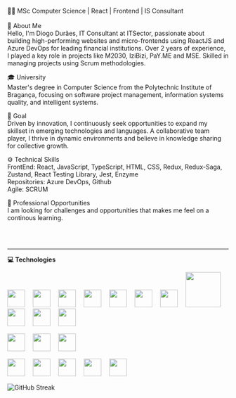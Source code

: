 👨‍💻 MSc Computer Science | React | Frontend | IS Consultant<br>
<br>
🚀 About Me<br>
Hello, I'm Diogo Durães, IT Consultant at ITSector, passionate about building high-performing websites and micro-frontends using ReactJS and Azure DevOps for leading financial institutions.
Over 2 years of experience, I played a key role in projects like M2030, IziBizi, PaY.ME and MSE. Skilled in managing projects using Scrum methodologies.<br>

🎓 University<br>
Master's degree in Computer Science from the Polytechnic Institute of Bragança, focusing on software project management, information systems quality, and intelligent systems.<br>


🎯 Goal<br>
Driven by innovation, I continuously seek opportunities to expand my skillset in emerging technologies and languages. A collaborative team player, I thrive in dynamic environments and believe in knowledge sharing for collective growth.<br>


⚙️ Technical Skills<br>
FrontEnd: React, JavaScript, TypeScript, HTML, CSS, Redux, Redux-Saga, Zustand, React Testing Library, Jest, Enzyme<br>
Repositories: Azure DevOps, Github<br>
Agile: SCRUM<br>


💼 Professional Opportunities<br>
I am looking for challenges and opportunities that makes me feel on a continous learning.<br>

<br>
<a href="https://www.linkedin.com/in/diogo-duraes/"><img src="https://img.shields.io/badge/LinkedIn-0077B5?style=for-the-badge&logo=linkedin&logoColor=white"  alt=""/></a>
<a href="mailto:diogo.machado.duraes@gmail.com"><img src="https://img.shields.io/badge/gmail-%23D14836.svg?&style=for-the-badge&logo=gmail&logoColor=white"  alt=""/></a>

<hr/>

<summary><b>💻 Technologies</b></summary>

<p>
  <img src="https://cdn.jsdelivr.net/gh/devicons/devicon@latest/icons/react/react-original-wordmark.svg" style="margin-right: 14px; width: 40px;" alt=""/>
  <img src="https://cdn.jsdelivr.net/gh/devicons/devicon@latest/icons/javascript/javascript-original.svg" style="margin-right: 14px; width: 40px;" alt=""/>
  <img src="https://cdn.jsdelivr.net/gh/devicons/devicon@latest/icons/typescript/typescript-original.svg" style="margin-right: 14px; width: 40px;" alt=""/>
  <img src="https://cdn.jsdelivr.net/gh/devicons/devicon@latest/icons/html5/html5-plain-wordmark.svg" style="margin-right: 14px; width: 40px;" alt=""/>
  <img src="https://cdn.jsdelivr.net/gh/devicons/devicon@latest/icons/css3/css3-plain-wordmark.svg" style="margin-right: 14px; width: 40px;" alt=""/>
  <img src="https://cdn.jsdelivr.net/gh/devicons/devicon@latest/icons/redux/redux-original.svg" style="margin-right: 14px; width: 40px;" alt=""/>
  <img src="https://redux-saga.js.org//img/Redux-Saga-Logo-Portrait.png" style="margin-right: 14px; width: 40px;" alt=""/>
  <img src="https://repository-images.githubusercontent.com/180328715/fca49300-e7f1-11ea-9f51-cfd949b31560" style="margin-right: 14px; width: 80px;" alt=""/>
  <img src="https://testing-library.com/img/octopus-128x128.png" style="margin-right: 14px; width: 40px;" alt=""/>
  <img src="https://cdn.jsdelivr.net/gh/devicons/devicon@latest/icons/jest/jest-plain.svg" style="margin-right: 14px; width: 40px;" alt=""/>
  <img src="https://kaizhudda.com/static/media/enzyme.b1464b1c.png" style="margin-right: 14px; width: 40px;" alt=""/>
</p>
<p>
  <img src="https://cdn.jsdelivr.net/gh/devicons/devicon@latest/icons/python/python-original-wordmark.svg" style="margin-right: 14px; width: 40px;" alt=""/>
  <img src="https://upload.wikimedia.org/wikipedia/commons/thumb/1/18/ISO_C%2B%2B_Logo.svg/800px-ISO_C%2B%2B_Logo.svg.png" style="margin-right: 14px; width: 40px;" alt=""/>
  <img src="https://upload.wikimedia.org/wikipedia/commons/d/d2/C_Sharp_Logo_2023.svg" style="margin-right: 14px; width: 40px;" alt=""/>
</p>
<p>
  <img src="https://cdn.jsdelivr.net/gh/devicons/devicon@latest/icons/vscode/vscode-original-wordmark.svg" style="margin-right: 14px; width: 40px;" alt=""/>
  <img src="https://cdn.jsdelivr.net/gh/devicons/devicon@latest/icons/git/git-plain-wordmark.svg" style="margin-right: 14px; width: 40px;" alt=""/
  <img src="https://cdn.jsdelivr.net/gh/devicons/devicon@latest/icons/azuredevops/azuredevops-original.svg" style="margin-right: 14px; width: 40px;" alt=""/>
  <img src="https://cdn.jsdelivr.net/gh/devicons/devicon@latest/icons/postman/postman-original.svg" style="margin-right: 14px; width: 40px;" alt=""/>
  <img src="https://cdn.jsdelivr.net/gh/devicons/devicon@latest/icons/notion/notion-original.svg" style="margin-right: 14px; width: 40px;" alt=""/>
  <img src="https://cdn.jsdelivr.net/gh/devicons/devicon@latest/icons/trello/trello-original.svg" style="margin-right: 14px; width: 40px;" alt=""/>
</p>


<div>
  <img src="https://streak-stats.demolab.com?user=DiogoAndreMachadoDuraes&theme=dark" alt="GitHub Streak" />
</div>

<div>
  <img vertical-align="baseline" src="https://github-readme-stats-nu-eight-50.vercel.app/api/top-langs/?username=DiogoAndreMachadoDuraes&hide_progress=true&langs_count=6&theme=dark"  alt=""/>
  <img vertical-align="baseline" src="https://github-readme-stats-nu-eight-50.vercel.app/api?username=DiogoAndreMachadoDuraes&show_icons=true&theme=dark&hide_title=true&rank_icon=github&hide_rank=true&hide=contribs"  alt=""/>

</div>

